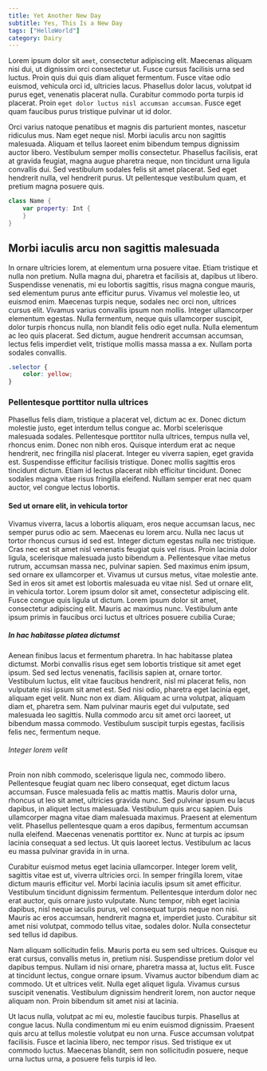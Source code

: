 ```yaml
---
title: Yet Another New Day
subtitle: Yes, This Is a New Day
tags: ["HelloWorld"]
category: Dairy
---
```


Lorem ipsum dolor sit `amet`, consectetur adipiscing elit. Maecenas aliquam nisi 
dui, ut dignissim orci consectetur ut. Fusce cursus facilisis urna sed luctus. 
Proin quis dui quis diam aliquet fermentum. Fusce vitae odio euismod, vehicula
 orci id, ultricies lacus. Phasellus dolor lacus, volutpat id purus eget, 
 venenatis placerat nulla. Curabitur commodo porta turpis id placerat. Proin 
 `eget dolor luctus nisl accumsan accumsan`. Fusce eget quam faucibus purus 
 tristique pulvinar ut id dolor.

Orci varius natoque penatibus et magnis dis parturient montes, nascetur 
ridiculus mus. Nam eget neque nisl. Morbi iaculis arcu non sagittis malesuada. 
Aliquam et tellus laoreet enim bibendum tempus dignissim auctor libero. 
Vestibulum semper mollis consectetur. Phasellus facilisis, erat at gravida 
feugiat, magna augue pharetra neque, non tincidunt urna ligula convallis dui. 
Sed vestibulum sodales felis sit amet placerat. Sed eget hendrerit nulla, vel 
hendrerit purus. Ut pellentesque vestibulum quam, et pretium magna posuere quis.

```swift path=src/main.swift
class Name {
    var property: Int {
    }
}
```

## Morbi iaculis arcu non sagittis malesuada

In ornare ultricies lorem, at elementum urna posuere vitae. Etiam tristique et 
nulla non pretium. Nulla magna dui, pharetra et facilisis at, dapibus ut libero.
 Suspendisse venenatis, mi eu lobortis sagittis, risus magna congue mauris, sed 
 elementum purus ante efficitur purus. Vivamus vel molestie leo, ut euismod 
 enim. Maecenas turpis neque, sodales nec orci non, ultrices cursus elit. 
 Vivamus varius convallis ipsum non mollis. Integer ullamcorper elementum 
 egestas. Nulla fermentum, neque quis ullamcorper suscipit, dolor turpis rhoncus 
 nulla, non blandit felis odio eget nulla. Nulla elementum ac leo quis placerat. 
 Sed dictum, augue hendrerit accumsan accumsan, lectus felis imperdiet velit, 
 tristique mollis massa massa a ex. Nullam porta sodales convallis.

```css
.selector {
    color: yellow;
}
```

### Pellentesque porttitor nulla ultrices

Phasellus felis diam, tristique a placerat vel, dictum ac ex. Donec dictum 
molestie justo, eget interdum tellus congue ac. Morbi scelerisque malesuada 
sodales. Pellentesque porttitor nulla ultrices, tempus nulla vel, rhoncus enim. 
Donec non nibh eros. Quisque interdum erat ac neque hendrerit, nec fringilla 
nisl placerat. Integer eu viverra sapien, eget gravida est. Suspendisse 
efficitur facilisis tristique. Donec mollis sagittis eros tincidunt dictum. 
Etiam id lectus placerat nibh efficitur tincidunt. Donec sodales magna vitae 
risus fringilla eleifend. Nullam semper erat nec quam auctor, vel congue lectus
lobortis.

#### Sed ut ornare elit, in vehicula tortor

Vivamus viverra, lacus a lobortis aliquam, eros neque accumsan lacus, nec semper
purus odio ac sem. Maecenas eu lorem arcu. Nulla nec lacus ut tortor rhoncus 
cursus id sed est. Integer dictum egestas nulla nec tristique. Cras nec est sit
amet nisl venenatis feugiat quis vel risus. Proin lacinia dolor ligula, 
scelerisque malesuada justo bibendum a. Pellentesque vitae metus rutrum, 
accumsan massa nec, pulvinar sapien. Sed maximus enim ipsum, sed ornare ex 
ullamcorper et. Vivamus ut cursus metus, vitae molestie ante. Sed in eros sit 
amet est lobortis malesuada eu vitae nisl. Sed ut ornare elit, in vehicula 
tortor. Lorem ipsum dolor sit amet, consectetur adipiscing elit. Fusce congue 
quis ligula ut dictum. Lorem ipsum dolor sit amet, consectetur adipiscing elit.
Mauris ac maximus nunc. Vestibulum ante ipsum primis in faucibus orci luctus et 
ultrices posuere cubilia Curae;

##### In hac habitasse platea dictumst

Aenean finibus lacus et fermentum pharetra. In hac habitasse platea dictumst. 
Morbi convallis risus eget sem lobortis tristique sit amet eget ipsum. Sed sed 
lectus venenatis, facilisis sapien at, ornare tortor. Vestibulum luctus, elit 
vitae faucibus hendrerit, nisl mi placerat felis, non vulputate nisi ipsum sit 
amet est. Sed nisi odio, pharetra eget lacinia eget, aliquam eget velit. Nunc 
non ex diam. Aliquam ac urna volutpat, aliquam diam et, pharetra sem. Nam 
pulvinar mauris eget dui vulputate, sed malesuada leo sagittis. Nulla commodo 
arcu sit amet orci laoreet, ut bibendum massa commodo. Vestibulum suscipit 
turpis egestas, facilisis felis nec, fermentum neque.

###### Integer lorem velit

Proin non nibh commodo, scelerisque ligula nec, commodo libero. Pellentesque 
feugiat quam nec libero consequat, eget dictum lacus accumsan. Fusce malesuada 
felis ac mattis mattis. Mauris dolor urna, rhoncus ut leo sit amet, ultricies 
gravida nunc. Sed pulvinar ipsum eu lacus dapibus, in aliquet lectus malesuada. 
Vestibulum quis arcu sapien. Duis ullamcorper magna vitae diam malesuada 
maximus. Praesent at elementum velit. Phasellus pellentesque quam a eros 
dapibus, fermentum accumsan nulla eleifend. Maecenas venenatis porttitor ex. 
Nunc at turpis ac ipsum lacinia consequat a sed lectus. Ut quis laoreet lectus. 
Vestibulum ac lacus eu massa pulvinar gravida in in urna.

Curabitur euismod metus eget lacinia ullamcorper. Integer lorem velit, sagittis 
vitae est ut, viverra ultricies orci. In semper fringilla lorem, vitae dictum 
mauris efficitur vel. Morbi lacinia iaculis ipsum sit amet efficitur. Vestibulum 
tincidunt dignissim fermentum. Pellentesque interdum dolor nec erat auctor, quis 
ornare justo vulputate. Nunc tempor, nibh eget lacinia dapibus, nisl neque 
iaculis purus, vel consequat turpis neque non nisi. Mauris ac eros accumsan, 
hendrerit magna et, imperdiet justo. Curabitur sit amet nisi volutpat, commodo
tellus vitae, sodales dolor. Nulla consectetur sed tellus id dapibus.

Nam aliquam sollicitudin felis. Mauris porta eu sem sed ultrices. Quisque eu 
erat cursus, convallis metus in, pretium nisi. Suspendisse pretium dolor vel 
dapibus tempus. Nullam id nisi ornare, pharetra massa at, luctus elit. Fusce at
tincidunt lectus, congue ornare ipsum. Vivamus auctor bibendum diam ac commodo.
Ut et ultrices velit. Nulla eget aliquet ligula. Vivamus cursus suscipit
venenatis. Vestibulum dignissim hendrerit lorem, non auctor neque aliquam non.
Proin bibendum sit amet nisi at lacinia.

Ut lacus nulla, volutpat ac mi eu, molestie faucibus turpis. Phasellus at congue
lacus. Nulla condimentum mi eu enim euismod dignissim. Praesent quis arcu at
tellus molestie volutpat eu non urna. Fusce accumsan volutpat facilisis. Fusce
et lacinia libero, nec tempor risus. Sed tristique ex ut commodo luctus.
Maecenas blandit, sem non sollicitudin posuere, neque urna luctus urna, a
posuere felis turpis id leo.
